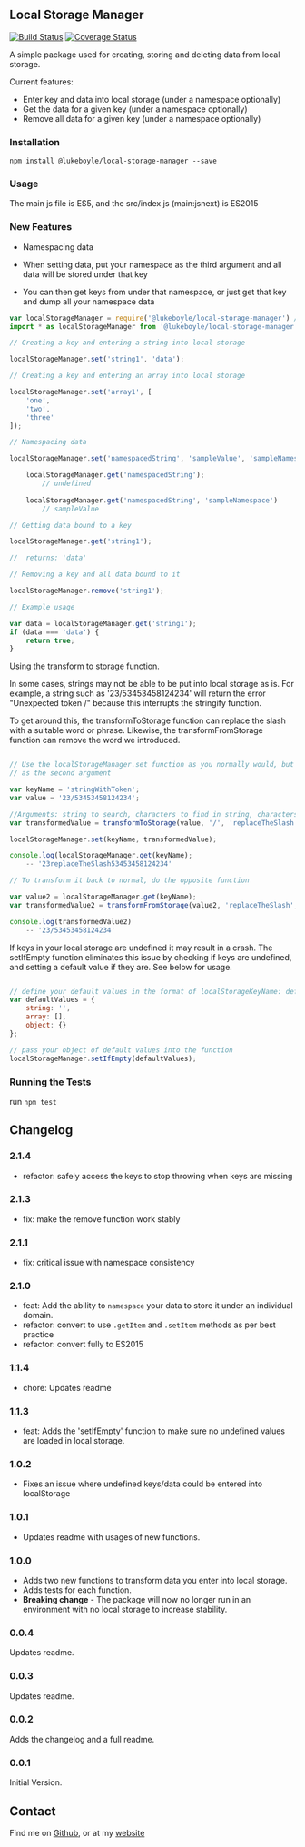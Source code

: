 ## Local Storage Manager

[![Build Status](https://travis-ci.org/3stacks/local-storage-manager.svg?branch=master)](https://travis-ci.org/3stacks/local-storage-manager)
[![Coverage Status](https://coveralls.io/repos/github/3stacks/local-storage-manager/badge.svg?branch=master)](https://coveralls.io/github/3stacks/local-storage-manager?branch=master)

A simple package used for creating, storing and deleting data from local storage.

Current features:
* Enter key and data into local storage (under a namespace optionally)
* Get the data for a given key (under a namespace optionally)
* Remove all data for a given key (under a namespace optionally)

### Installation

`npm install @lukeboyle/local-storage-manager --save`

### Usage

The main js file is ES5, and the src/index.js (main:jsnext) is ES2015

### New Features

- Namespacing data

- When setting data, put your namespace as the third argument and all data 
will be stored under that key
- You can then get keys from under that namespace, or just get that key 
and dump all your namespace data

```javascript
var localStorageManager = require('@lukeboyle/local-storage-manager') // OR
import * as localStorageManager from '@lukeboyle/local-storage-manager';

// Creating a key and entering a string into local storage

localStorageManager.set('string1', 'data');

// Creating a key and entering an array into local storage

localStorageManager.set('array1', [ 
	'one',
	'two',
	'three'
]);

// Namespacing data

localStorageManager.set('namespacedString', 'sampleValue', 'sampleNamespace');

	localStorageManager.get('namespacedString');
		// undefined
	
	localStorageManager.get('namespacedString', 'sampleNamespace')
		// sampleValue

// Getting data bound to a key

localStorageManager.get('string1');

//	returns: 'data'

// Removing a key and all data bound to it

localStorageManager.remove('string1');

// Example usage

var data = localStorageManager.get('string1');
if (data === 'data') {
	return true;
}
```

Using the transform to storage function.

In some cases, strings may not be able to be put into local storage as is. 
For example, a string such as '23/53453458124234' will return the error
"Unexpected token /" because this interrupts the stringify function.

To get around this, the transformToStorage function can replace the slash with a
suitable word or phrase. Likewise, the transformFromStorage function can remove 
the word we introduced.

```javascript

// Use the localStorageManager.set function as you normally would, but use transform 
// as the second argument

var keyName = 'stringWithToken';
var value = '23/53453458124234';

//Arguments: string to search, characters to find in string, characters to replace found string with.
var transformedValue = transformToStorage(value, '/', 'replaceTheSlash');

localStorageManager.set(keyName, transformedValue);

console.log(localStorageManager.get(keyName);
	-- '23replaceTheSlash53453458124234'

// To transform it back to normal, do the opposite function

var value2 = localStorageManager.get(keyName);
var transformedValue2 = transformFromStorage(value2, 'replaceTheSlash', '/');

console.log(transformedValue2)
	-- '23/53453458124234'
```

If keys in your local storage are undefined it may result in a crash. The setIfEmpty function eliminates this issue by 
checking if keys are undefined, and setting a default value if they are. See below for usage.

```javascript

// define your default values in the format of localStorageKeyName: defaultValue
var defaultValues = {
	string: '',
	array: [],
	object: {}
};

// pass your object of default values into the function
localStorageManager.setIfEmpty(defaultValues);

```

### Running the Tests

run `npm test`

## Changelog

### 2.1.4

- refactor: safely access the keys to stop throwing when keys are missing

### 2.1.3

- fix: make the remove function work stably

### 2.1.1

- fix: critical issue with namespace consistency

### 2.1.0

- feat: Add the ability to `namespace` your data to store it under an individual domain.
- refactor: convert to use `.getItem` and `.setItem` methods as per best practice
- refactor: convert fully to ES2015

### 1.1.4

- chore: Updates readme

### 1.1.3

- feat: Adds the 'setIfEmpty' function to make sure no undefined values are loaded in local storage. 

### 1.0.2

- Fixes an issue where undefined keys/data could be entered into localStorage

### 1.0.1

- Updates readme with usages of new functions.

### 1.0.0

- Adds two new functions to transform data you enter into local storage.
- Adds tests for each function.
- **Breaking change** - The package will now no longer run in an environment with no local storage to increase stability.

### 0.0.4

Updates readme.

### 0.0.3

Updates readme.

### 0.0.2

Adds the changelog and a full readme.

### 0.0.1

Initial Version.

## Contact

Find me on [Github](https://github.com/3stacks/ "Github"),
or at my [website](http://lukeboyle.com "My website")
